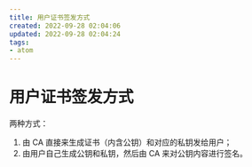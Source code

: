 ```yaml
---
title: 用户证书签发方式
created: 2022-09-28 02:04:06
updated: 2022-09-28 02:04:24
tags: 
- atom
---
```


# 用户证书签发方式

两种方式：
1. 由 CA 直接来生成证书（内含公钥）和对应的私钥发给用户；
1. 由用户自己生成公钥和私钥，然后由 CA 来对公钥内容进行签名。
